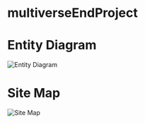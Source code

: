 # multiverseEndProject

# Entity Diagram
![Entity Diagram](https://github.com/SkyDanBinVan/multiverseEndProject/blob/diagrams/diagrams/entityDiagram.svg?raw=true)

# Site Map
![Site Map](https://github.com/SkyDanBinVan/multiverseEndProject/blob/diagrams/diagrams/siteMap.png?raw=true)